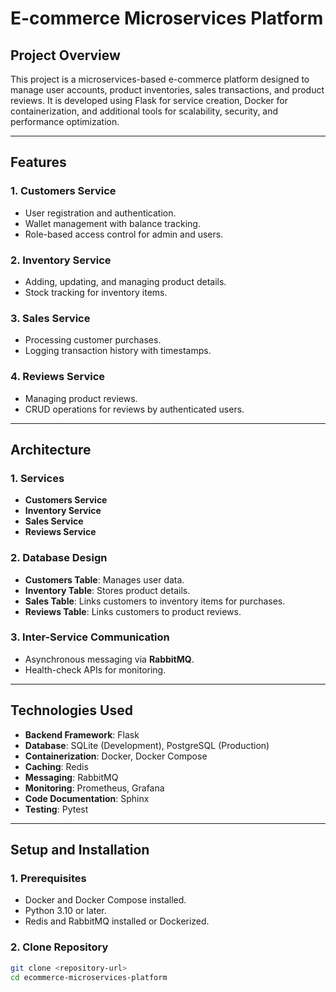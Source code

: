 # **E-commerce Microservices Platform**

## **Project Overview**
This project is a microservices-based e-commerce platform designed to manage user accounts, product inventories, sales transactions, and product reviews. It is developed using Flask for service creation, Docker for containerization, and additional tools for scalability, security, and performance optimization.

---

## **Features**
### **1. Customers Service**
- User registration and authentication.
- Wallet management with balance tracking.
- Role-based access control for admin and users.

### **2. Inventory Service**
- Adding, updating, and managing product details.
- Stock tracking for inventory items.

### **3. Sales Service**
- Processing customer purchases.
- Logging transaction history with timestamps.

### **4. Reviews Service**
- Managing product reviews.
- CRUD operations for reviews by authenticated users.

---

## **Architecture**
### **1. Services**
- **Customers Service**
- **Inventory Service**
- **Sales Service**
- **Reviews Service**

### **2. Database Design**
- **Customers Table**: Manages user data.
- **Inventory Table**: Stores product details.
- **Sales Table**: Links customers to inventory items for purchases.
- **Reviews Table**: Links customers to product reviews.

### **3. Inter-Service Communication**
- Asynchronous messaging via **RabbitMQ**.
- Health-check APIs for monitoring.

---

## **Technologies Used**
- **Backend Framework**: Flask
- **Database**: SQLite (Development), PostgreSQL (Production)
- **Containerization**: Docker, Docker Compose
- **Caching**: Redis
- **Messaging**: RabbitMQ
- **Monitoring**: Prometheus, Grafana
- **Code Documentation**: Sphinx
- **Testing**: Pytest

---

## **Setup and Installation**
### **1. Prerequisites**
- Docker and Docker Compose installed.
- Python 3.10 or later.
- Redis and RabbitMQ installed or Dockerized.

### **2. Clone Repository**
```bash
git clone <repository-url>
cd ecommerce-microservices-platform
